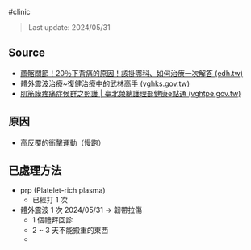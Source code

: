 #clinic

> Last update: 2024/05/31

## Source
- [薦髂關節！20％下背痛的原因！該掛哪科、如何治療一次解答 (edh.tw)](https://www.edh.tw/article/31206)
- [體外震波治療~復健治療中的武林高手 (vghks.gov.tw)](https://org.vghks.gov.tw/reh/News_Content.aspx?n=F508CA8B5B203ACF&sms=C7B85404936F1ACC&s=DC02B723F699D63B)
- [肌筋膜疼痛症候群之照護 | 臺北榮總護理部健康e點通 (vghtpe.gov.tw)](https://ihealth.vghtpe.gov.tw/media/468#:~:text=%E4%B8%80%E3%80%81%E4%BB%80%E9%BA%BC%E6%98%AF%E3%80%8C%E8%82%8C%E7%AD%8B,%E8%82%8C%E7%AD%8B%E8%86%9C%E7%96%BC%E7%97%9B%E7%97%87%E5%80%99%E7%BE%A4%E3%80%82)

## 原因
- 高反覆的衝擊運動（慢跑）

## 已處理方法
- prp (Platelet-rich plasma)
	- 已經打 1 次
- 體外震波 1  次 2024/05/31 -> 韌帶拉傷
	- 1 個禮拜回診
	- 2 ~ 3 天不能搬重的東西
	- 